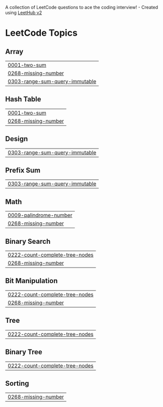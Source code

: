 A collection of LeetCode questions to ace the coding interview! - Created using [LeetHub v2](https://github.com/arunbhardwaj/LeetHub-2.0)
<!---LeetCode Topics Start-->
# LeetCode Topics
## Array
|  |
| ------- |
| [0001-two-sum](https://github.com/yeinMOON/LeetCode/tree/master/0001-two-sum) |
| [0268-missing-number](https://github.com/yeinMOON/LeetCode/tree/master/0268-missing-number) |
| [0303-range-sum-query-immutable](https://github.com/yeinMOON/LeetCode/tree/master/0303-range-sum-query-immutable) |
## Hash Table
|  |
| ------- |
| [0001-two-sum](https://github.com/yeinMOON/LeetCode/tree/master/0001-two-sum) |
| [0268-missing-number](https://github.com/yeinMOON/LeetCode/tree/master/0268-missing-number) |
## Design
|  |
| ------- |
| [0303-range-sum-query-immutable](https://github.com/yeinMOON/LeetCode/tree/master/0303-range-sum-query-immutable) |
## Prefix Sum
|  |
| ------- |
| [0303-range-sum-query-immutable](https://github.com/yeinMOON/LeetCode/tree/master/0303-range-sum-query-immutable) |
## Math
|  |
| ------- |
| [0009-palindrome-number](https://github.com/yeinMOON/LeetCode/tree/master/0009-palindrome-number) |
| [0268-missing-number](https://github.com/yeinMOON/LeetCode/tree/master/0268-missing-number) |
## Binary Search
|  |
| ------- |
| [0222-count-complete-tree-nodes](https://github.com/yeinMOON/LeetCode/tree/master/0222-count-complete-tree-nodes) |
| [0268-missing-number](https://github.com/yeinMOON/LeetCode/tree/master/0268-missing-number) |
## Bit Manipulation
|  |
| ------- |
| [0222-count-complete-tree-nodes](https://github.com/yeinMOON/LeetCode/tree/master/0222-count-complete-tree-nodes) |
| [0268-missing-number](https://github.com/yeinMOON/LeetCode/tree/master/0268-missing-number) |
## Tree
|  |
| ------- |
| [0222-count-complete-tree-nodes](https://github.com/yeinMOON/LeetCode/tree/master/0222-count-complete-tree-nodes) |
## Binary Tree
|  |
| ------- |
| [0222-count-complete-tree-nodes](https://github.com/yeinMOON/LeetCode/tree/master/0222-count-complete-tree-nodes) |
## Sorting
|  |
| ------- |
| [0268-missing-number](https://github.com/yeinMOON/LeetCode/tree/master/0268-missing-number) |
<!---LeetCode Topics End-->